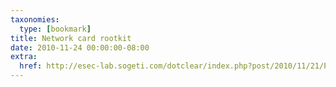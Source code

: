 ```yaml
---
taxonomies:
  type: [bookmark]
title: Network card rootkit
date: 2010-11-24 00:00:00-08:00
extra:
  href: http://esec-lab.sogeti.com/dotclear/index.php?post/2010/11/21/Presentation-at-Hack.lu-:-Reversing-the-Broacom-NetExtreme-s-firmware
---
```



